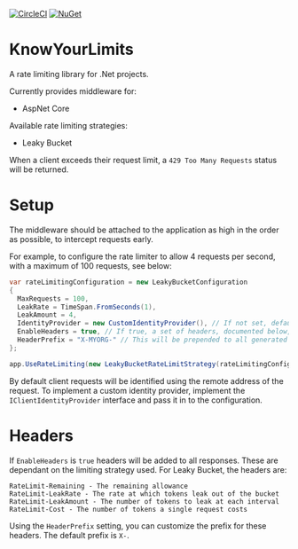 [![CircleCI](https://img.shields.io/circleci/project/github/ejcoyle88/KnowYourLimits.svg)](https://circleci.com/gh/ejcoyle88/KnowYourLimits) [![NuGet](https://img.shields.io/nuget/dt/KnowYourLimits.AspNetCore.svg)](https://www.nuget.org/packages/KnowYourLimits.AspNetCore)

# KnowYourLimits
A rate limiting library for .Net projects.

Currently provides middleware for:
- AspNet Core

Available rate limiting strategies:
- Leaky Bucket

When a client exceeds their request limit, a `429 Too Many Requests` status will be returned.

# Setup
The middleware should be attached to the application as high in the order as possible, to intercept requests early.

For example, to configure the rate limiter to allow 4 requests per second, with a maximum of 100 requests, see below:

```cs
var rateLimitingConfiguration = new LeakyBucketConfiguration
{
  MaxRequests = 100,
  LeakRate = TimeSpan.FromSeconds(1),
  LeakAmount = 4,
  IdentityProvider = new CustomIdentityProvider(), // If not set, defaults to using the remote address
  EnableHeaders = true, // If true, a set of headers, documented below, will be returned on all responses describing the rate limits
  HeaderPrefix = "X-MYORG-" // This will be prepended to all generated headers.
};

app.UseRateLimiting(new LeakyBucketRateLimitStrategy(rateLimitingConfiguration));
```

By default client requests will be identified using the remote address of the request. To implement a custom identity provider, implement the `IClientIdentityProvider` interface and pass it in to the configuration.

# Headers
If `EnableHeaders` is `true` headers will be added to all responses. These are dependant on the limiting strategy used.
For Leaky Bucket, the headers are:
```
RateLimit-Remaining - The remaining allowance
RateLimit-LeakRate - The rate at which tokens leak out of the bucket
RateLimit-LeakAmount - The number of tokens to leak at each interval
RateLimit-Cost - The number of tokens a single request costs
```
Using the `HeaderPrefix` setting, you can customize the prefix for these headers. The default prefix is `X-`.
